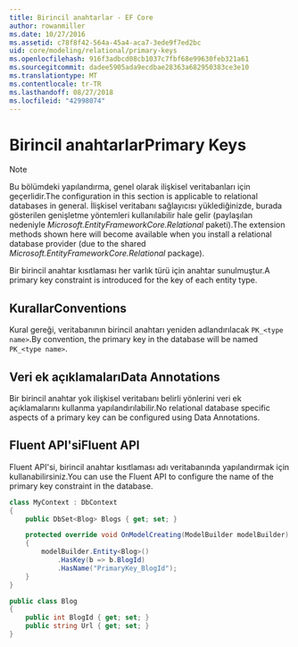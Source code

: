 ```yaml
---
title: Birincil anahtarlar - EF Core
author: rowanmiller
ms.date: 10/27/2016
ms.assetid: c78f8f42-564a-45a4-aca7-3ede9f7ed2bc
uid: core/modeling/relational/primary-keys
ms.openlocfilehash: 916f3adbcd08cb1037c7fbf68e99630feb321a61
ms.sourcegitcommit: dadee5905ada9ecdbae28363a682950383ce3e10
ms.translationtype: MT
ms.contentlocale: tr-TR
ms.lasthandoff: 08/27/2018
ms.locfileid: "42998074"
---
```

# <a name="primary-keys"></a><span data-ttu-id="aca59-102">Birincil anahtarlar</span><span class="sxs-lookup"><span data-stu-id="aca59-102">Primary Keys</span></span>

> [!NOTE]  
> <span data-ttu-id="aca59-103">Bu bölümdeki yapılandırma, genel olarak ilişkisel veritabanları için geçerlidir.</span><span class="sxs-lookup"><span data-stu-id="aca59-103">The configuration in this section is applicable to relational databases in general.</span></span> <span data-ttu-id="aca59-104">İlişkisel veritabanı sağlayıcısı yüklediğinizde, burada gösterilen genişletme yöntemleri kullanılabilir hale gelir (paylaşılan nedeniyle *Microsoft.EntityFrameworkCore.Relational* paketi).</span><span class="sxs-lookup"><span data-stu-id="aca59-104">The extension methods shown here will become available when you install a relational database provider (due to the shared *Microsoft.EntityFrameworkCore.Relational* package).</span></span>

<span data-ttu-id="aca59-105">Bir birincil anahtar kısıtlaması her varlık türü için anahtar sunulmuştur.</span><span class="sxs-lookup"><span data-stu-id="aca59-105">A primary key constraint is introduced for the key of each entity type.</span></span>

## <a name="conventions"></a><span data-ttu-id="aca59-106">Kurallar</span><span class="sxs-lookup"><span data-stu-id="aca59-106">Conventions</span></span>

<span data-ttu-id="aca59-107">Kural gereği, veritabanının birincil anahtarı yeniden adlandırılacak `PK_<type name>`.</span><span class="sxs-lookup"><span data-stu-id="aca59-107">By convention, the primary key in the database will be named `PK_<type name>`.</span></span>

## <a name="data-annotations"></a><span data-ttu-id="aca59-108">Veri ek açıklamaları</span><span class="sxs-lookup"><span data-stu-id="aca59-108">Data Annotations</span></span>

<span data-ttu-id="aca59-109">Bir birincil anahtar yok ilişkisel veritabanı belirli yönlerini veri ek açıklamalarını kullanma yapılandırılabilir.</span><span class="sxs-lookup"><span data-stu-id="aca59-109">No relational database specific aspects of a primary key can be configured using Data Annotations.</span></span>

## <a name="fluent-api"></a><span data-ttu-id="aca59-110">Fluent API'si</span><span class="sxs-lookup"><span data-stu-id="aca59-110">Fluent API</span></span>

<span data-ttu-id="aca59-111">Fluent API'si, birincil anahtar kısıtlaması adı veritabanında yapılandırmak için kullanabilirsiniz.</span><span class="sxs-lookup"><span data-stu-id="aca59-111">You can use the Fluent API to configure the name of the primary key constraint in the database.</span></span>

<!-- [!code-csharp[Main](samples/core/relational/Modeling/FluentAPI/Samples/Relational/KeyName.cs?highlight=9)] -->
``` csharp
class MyContext : DbContext
{
    public DbSet<Blog> Blogs { get; set; }

    protected override void OnModelCreating(ModelBuilder modelBuilder)
    {
        modelBuilder.Entity<Blog>()
            .HasKey(b => b.BlogId)
            .HasName("PrimaryKey_BlogId");
    }
}

public class Blog
{
    public int BlogId { get; set; }
    public string Url { get; set; }
}
```
